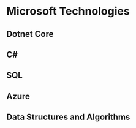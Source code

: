 # Microsoft Technologies

## Dotnet Core

## C#

## SQL

## Azure

## Data Structures and Algorithms
